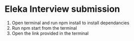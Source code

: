 # Eleka Interview submission
1. Open terminal and run npm install to install dependancies
2. Run npm start from the terminal
3. Open the link provided in the terminal
